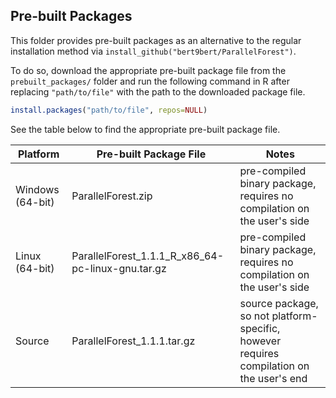 ## Pre-built Packages

This folder provides pre-built packages as an alternative to the regular installation method via `install_github("bert9bert/ParallelForest")`.

To do so, download the appropriate pre-built package file from the `prebuilt_packages/` folder and run the following command in R after replacing `"path/to/file"` with the path to the downloaded package file.
```R
install.packages("path/to/file", repos=NULL)
```

See the table below to find the appropriate pre-built package file.

| Platform          | Pre-built Package File                             | Notes                                                                                     |
|-------------------|----------------------------------------------------|-------------------------------------------------------------------------------------------|
| Windows (64-bit)  | ParallelForest.zip                                 | pre-compiled binary package, requires no compilation on the user's side                   |
| Linux (64-bit)    | ParallelForest_1.1.1_R_x86_64-pc-linux-gnu.tar.gz  | pre-compiled binary package, requires no compilation on the user's side                   |
| Source            | ParallelForest_1.1.1.tar.gz                        | source package, so not platform-specific, however requires compilation on the user's end  |
